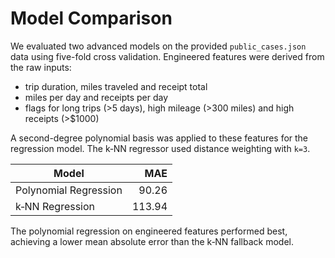 # Model Comparison

We evaluated two advanced models on the provided `public_cases.json` data using five-fold cross validation. Engineered features were derived from the raw inputs:

- trip duration, miles traveled and receipt total
- miles per day and receipts per day
- flags for long trips (>5 days), high mileage (>300 miles) and high receipts (>\$1000)

A second-degree polynomial basis was applied to these features for the regression model. The k‑NN regressor used distance weighting with `k=3`.

| Model | MAE |
|-------|----:|
| Polynomial Regression | 90.26 |
| k‑NN Regression | 113.94 |

The polynomial regression on engineered features performed best, achieving a lower mean absolute error than the k‑NN fallback model.
